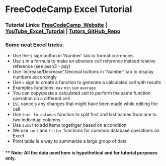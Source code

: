 # FreeCodeCamp Excel Tutorial

### Tutorial Links: [FreeCodeCamp_Website](https://www.freecodecamp.org/news/learn-microsoft-excel/) | [YouTube_Excel_Tutorial](https://www.youtube.com/watch?v=Vl0H-qTclOg) | [Tutors_GitHub_Repo](https://github.com/shadsluiter/ExcelExamples)

### Some neat Excel tricks:

* Use the ```$``` sign button in 'Number' tab to format currencies
* Use ```$``` in a formula to make an absolute cell reference instead relative reference (see assn3 - pay)
* Use 'Increase/Decrease' Decimal buttons in 'Number' tab to display numbers accordingly
* Use ```=``` sign to create a function to generate a calculated cell with results
* Examples functions: ```max``` ```min``` ```sum``` ```average``` 
* You can copy/paste a calculated cell to perform the same function operation on a different cell
* ```ESC``` cancels any changes that might have been made while editing the cell
* Use ```text to columns``` function to split first and last names from one to two individual columns
* Use ```sumif``` to add items togethger based on a condition
* We use ```sort``` and ```filter``` functions for common database operations on Excel
* Pivot table is a way to summarize a large group of data

#### ** Note: All the data used here is hypothetical and for tutorial purposes only.